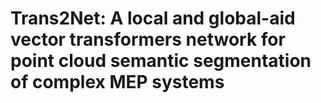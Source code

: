 # Trans2Net: A local and global-aid vector transformers network for point cloud semantic segmentation of complex MEP systems

